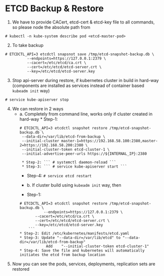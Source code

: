 # ETCD Backup & Restore

1. We have to provide CACert, etcd-cert & etcd-key file to all commands, so please node the absolute path from 
``` 
# kubectl -n kube-system describe pod <etcd-master-pod> 
```

2. To take backup 
``` 
# ETCDCTL_API=3 etcdctl snapsnot save /tmp/etcd-snapshot-backup.db \
          --endpoints=https://127.0.0.1:2379 \
          --cacert=/etc/etcd/ca.crt \
          --cert=/etc/etcd/etcd-server.crt \
          --key=/etc/etcd/etcd-server.key 
```

3. Stop api-server during restore, if kubernetes cluster in build in hard-way (components are installed as services instead of container based `kubeadm init` way)
``` 
# service kube-apiserver stop 
```

4. We can restore in 2 ways
	* a. Completely from command line, works only if cluster created in hard-way
           * Step-1: 
	   ``` 
	   # ETCDCTL_API=3 etcdctl snapshot restore /tmp/etcd-snapshot-backup.db \
		--data-dir=/var/lib/etcd-from-backup \
		--initial-cluster master-1=https://192.168.58.100:2380,master-2=https://192.168.58.200:2380 \
		--initial-cluster-token etcd-cluster-1 \
		--initial-advertise-peer-urls https://${INTERNAL_IP}:2380 
	   ```
           * Step-2: ``` # systemctl daemon-reload ```
           * Step-3: ``` # service kube-apiserver start ```
	   * Step-4: ``` # service etcd restart ```

        * b. If cluster build using `kubeadm init` way, then
	   * Step-1:
	   ``` 
	   # ETCDCTL_API=3 etcdctl snapshot restore /tmp/etcd-snapshot-backup.db \
                  --endpoints=https://127.0.0.1:2379 \
	          --cacert=/etc/etcd/ca.crt \
	          --cert=/etc/etcd/etcd-server.crt \
        	  --key=/etc/etcd/etcd-server.key
           ```
	   * Step-2: Edit /etc/kubernetes/manifests/etcd.yaml
	   * Step-3: Update "--data-dir=/var/lib/etcd" to "--data-dir=/var/lib/etcd-from-backup"
                   Add    "--initial-cluster-token etcd-cluster-1" 
	   * Step-4: Save the file and kubernetes will automatically initiates the etcd from backup location
5. Now you can see the pods, services, deployments, replication sets are restored
